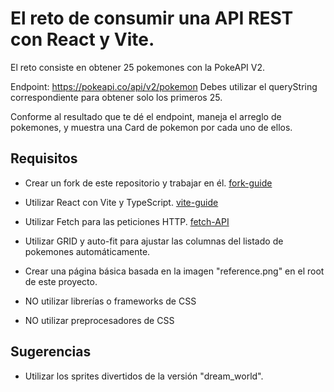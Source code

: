# El reto de consumir una API REST con React y Vite.

El reto consiste en obtener 25 pokemones con la PokeAPI V2.

Endpoint: https://pokeapi.co/api/v2/pokemon
Debes utilizar el queryString correspondiente para obtener solo los primeros 25.

Conforme al resultado que te dé el endpoint, maneja el arreglo de pokemones, y muestra una Card de pokemon por cada uno de ellos.

## Requisitos

- Crear un fork de este repositorio y trabajar en él. [fork-guide](https://docs.github.com/en/get-started/quickstart/fork-a-repo)
- Utilizar React con Vite y TypeScript. [vite-guide](https://vitejs.dev/guide/)
- Utilizar Fetch para las peticiones HTTP. [fetch-API](https://developer.mozilla.org/es/docs/Web/API/Fetch_API)
- Utilizar GRID y auto-fit para ajustar las columnas del listado de pokemones automáticamente.
- Crear una página básica basada en la imagen "reference.png" en el root de este proyecto.

- NO utilizar librerías o frameworks de CSS
- NO utilizar preprocesadores de CSS

## Sugerencias

- Utilizar los sprites divertidos de la versión "dream_world".
